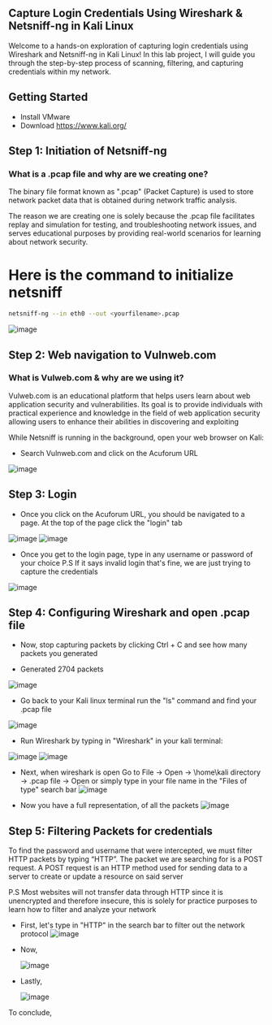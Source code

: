 ## Capture Login Credentials Using Wireshark & Netsniff-ng in Kali Linux
Welcome to a hands-on exploration of capturing login credentials using Wireshark and Netsniff-ng  in Kali Linux! In this lab project, I will guide you through the step-by-step process of scanning, filtering, and capturing credentials within my network.

## Getting Started 

- Install VMware 
- Download https://www.kali.org/

## Step 1: Initiation of Netsniff-ng 

### What is a .pcap file and why are we creating one?

The binary file format known as ".pcap" (Packet Capture) is used to store network packet data that is obtained during network traffic analysis.

The reason we are creating one is solely because the .pcap file facilitates replay and simulation for testing, and troubleshooting network issues, and serves educational purposes by providing real-world scenarios for learning about network security.  

# Here is the command to initialize netsniff
 ```bash
netsniff-ng --in eth0 --out <yourfilename>.pcap
   ```
![image](https://github.com/jduru213/Wireshark-HomeLabs/assets/112328773/7f94ff87-ceb0-476a-96fc-c1e6283ded1f)

## Step 2: Web navigation to Vulnweb.com 

### What is Vulweb.com & why are we using it?

Vulweb.com is an educational platform that helps users learn about web application security and vulnerabilities. Its goal is to provide individuals with practical experience and knowledge in the field of web application security allowing users to enhance their abilities in discovering and exploiting

While Netsniff is running in the background, open your web browser on Kali: 

- Search Vulnweb.com and click on the Acuforum URL
  
![image](https://github.com/jduru213/Wireshark-HomeLabs/assets/112328773/7f3d9731-f583-4ab6-ae89-295708fbe294)


## Step 3: Login 
- Once you click on the Acuforum URL, you should be navigated to a page. At the top of the page click the "login" tab
  
![image](https://github.com/jduru213/Wireshark-HomeLabs/assets/112328773/8cb33f77-6097-44d9-b3bf-fe8ef2b16f86)
![image](https://github.com/jduru213/Wireshark-HomeLabs/assets/112328773/0ade0a5b-64b3-47ac-bf14-b011832d26c3)

- Once you get to the login page, type in any username or password of your choice
  P.S If it says invalid login that's fine, we are just trying to capture the credentials
  
![image](https://github.com/jduru213/Wireshark-HomeLabs/assets/112328773/8570d6b7-80e6-4903-8839-6932c67cb5e2)


## Step 4: Configuring Wireshark and open .pcap file 
-  Now, stop capturing packets by clicking Ctrl + C and see how many packets you generated

-  Generated 2704 packets
  
  ![image](https://github.com/jduru213/Wireshark-HomeLabs/assets/112328773/96051a91-eac6-4fbe-a03b-d546e0589092)

-  Go back to your Kali linux terminal run the "ls" command and find your .pcap file
  
 ![image](https://github.com/jduru213/Wireshark-HomeLabs/assets/112328773/217fa474-9e23-4d75-afb7-cfc04a936678)


-  Run Wireshark by typing in "Wireshark" in your kali terminal:
  
  ![image](https://github.com/jduru213/Wireshark-HomeLabs/assets/112328773/e5a3b83b-a0ca-4500-919d-5f09121ab8e2)
  ![image](https://github.com/jduru213/Wireshark-HomeLabs/assets/112328773/9d56626f-98b8-4a73-8168-7a29916d187d)


- Next, when wireshark is open Go to File → Open → \home\kali directory → <yourfilenaem>.pcap file → Open or simply type in your file name in the "Files of type" search bar 
  ![image](https://github.com/jduru213/Wireshark-HomeLabs/assets/112328773/90479ceb-203c-4729-aae4-76b5c11b40ab)

- Now you have a full representation, of all the packets
![image](https://github.com/jduru213/Wireshark-HomeLabs/assets/112328773/f9e3d198-6185-43d3-b415-d83278e87212)


## Step 5: Filtering Packets for credentials
To find the password and username that were intercepted, we must filter HTTP packets by typing “HTTP”. The packet we are searching for is a POST request. A POST request is an HTTP method used for sending data to a server to create or update a resource on said server

P.S Most websites will not transfer data through HTTP since it is unencrypted and therefore insecure, this is solely for practice purposes to learn how to filter and analyze your network 

- First, let's type in "HTTP" in the search bar to filter out the network protocol
  ![image](https://github.com/jduru213/Wireshark-HomeLabs/assets/112328773/6662a79a-9696-4e46-bb66-619fd3dd1730)
  
- Now,
  
  ![image](https://github.com/jduru213/Wireshark-HomeLabs/assets/112328773/3b40e100-b4c9-45fa-b818-06ee75a2ae0a)
  
- Lastly,
  
  ![image](https://github.com/jduru213/Wireshark-HomeLabs/assets/112328773/9a7997b9-416c-4c2a-b885-baf5b5dded56)

To conclude, 

 
